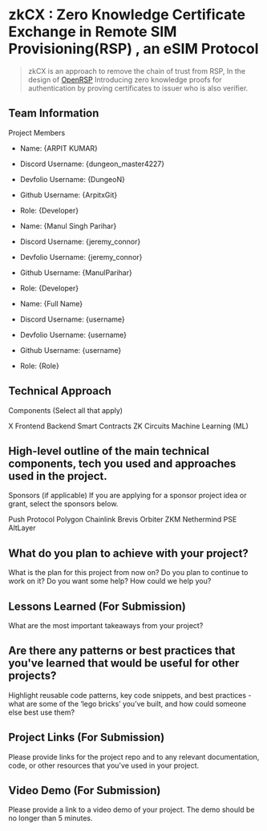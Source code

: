 # zkCX : Zero Knowledge Certificate Exchange in Remote SIM Provisioning(RSP) , an eSIM Protocol

>
>zkCX is an approach to remove the chain of trust from RSP,
>In the design of [OpenRSP](https://github.com/Blockchain-Powered-eSIM/OpenRSP)
>Introducing zero knowledge proofs for authentication by proving certificates to issuer who is also verifier.
>

## Team Information
Project Members

- Name: {ARPIT KUMAR}
- Discord Username: {dungeon_master4227}
- Devfolio Username: {DungeoN}
- Github Username: {ArpitxGit}
- Role: {Developer}


- Name: {Manul Singh Parihar}
- Discord Username: {jeremy_connor}
- Devfolio Username: {jeremy_connor}
- Github Username: {ManulParihar}
- Role: {Developer}

- Name: {Full Name}
- Discord Username: {username}
- Devfolio Username: {username}
- Github Username: {username}
- Role: {Role}

## Technical Approach
Components (Select all that apply)

X Frontend
 Backend
 Smart Contracts
 ZK Circuits
 Machine Learning (ML)


## High-level outline of the main technical components, tech you used and approaches used in the project.

Sponsors (if applicable)
If you are applying for a sponsor project idea or grant, select the sponsors below.

 Push Protocol
 Polygon
 Chainlink
 Brevis
 Orbiter
 ZKM
 Nethermind
 PSE
 AltLayer


## What do you plan to achieve with your project?
What is the plan for this project from now on? Do you plan to continue to work on it? Do you want some help? How could we help you?

## Lessons Learned (For Submission)
What are the most important takeaways from your project?

## Are there any patterns or best practices that you've learned that would be useful for other projects?
Highlight reusable code patterns, key code snippets, and best practices - what are some of the ‘lego bricks’ you’ve built, and how could someone else best use them?

## Project Links (For Submission)
Please provide links for the project repo and to any relevant documentation, code, or other resources that you've used in your project.

## Video Demo (For Submission)
Please provide a link to a video demo of your project. The demo should be no longer than 5 minutes.
